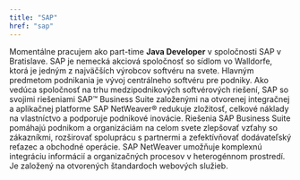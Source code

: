 ```yaml
---
title: "SAP"
href: "sap"
---
```

Momentálne pracujem ako part-time **Java Developer** v spoločnosti SAP v Bratislave. SAP je nemecká akciová spoločnosť so sídlom vo Walldorfe, ktorá je jedným z najväčších výrobcov softvéru na svete. Hlavným predmetom podnikania je vývoj centrálneho softvéru pre podniky. Ako vedúca spoločnosť na trhu medzipodnikových softvérových riešení, SAP so svojimi riešeniami SAP™ Business Suite založenými na otvorenej integračnej a aplikačnej platforme SAP NetWeaver® redukuje zložitosť, celkové náklady na vlastníctvo a podporuje podnikové inovácie. Riešenia SAP Business Suite pomáhajú podnikom a organizáciám na celom svete zlepšovať vzťahy so zákazníkmi, rozširovať spoluprácu s partnermi a zefektívňovať dodávateľský reťazec a obchodné operácie. SAP NetWeaver umožňuje komplexnú integráciu informácií a organizačných procesov v heterogénnom prostredí. Je založený na otvorených štandardoch webových služieb.